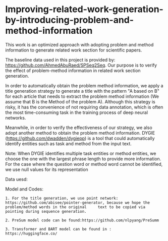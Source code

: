 # Improving-related-work-generation-by-introducing-problem-and-method-information
This work is an optimized approach with adopting problem and method information to generate related work section for scientific papers.

The baseline data used in this project is provided by: https://github.com/AhmedAbuRaed/SPSeq2Seq.  Our purpose is to verify the effect of problem-method information in related work section generation.

In order to automatically obtain the problem method information, we apply a title generation strategy to generate a title with the pattern "A based on B" for each article that needs to extract the problem method information (We assume that B is the Method of the problem A).  Although this strategy is risky, it has the convenience of not requiring  data annotation, which is often the most time-consuming task in the training process of deep neural networks.

Meanwhile, in order to verify the effectiveness of our strategy, we also adopt another method to obtain the problem method information. DYGIE (https://github.com/dwadden/dygiepp) is a tool  that could automatically identify entities such as task and method from the input text.

Note: When DYGIE identifies multiple task entities or method entities, we choose the one with the largest phrase length to provide more information. For the case where the question word or method word cannot be identified, we use null values for its representation

Data uesd:
	

Model and Codes:

    1. For the title generation, we use point network: https://github.com/abisee/pointer-generator, because we hope the problem/method words in the original     text to be copied via pointing during sequence generation.

    2. PreSum model code can be found:https://github.com/nlpyang/PreSumm

    3. Transformer and BART model can be found in : https://huggingface.co/
